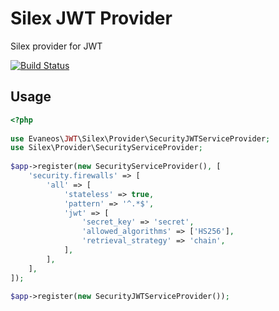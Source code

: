 # Silex JWT Provider
Silex provider for JWT

[![Build Status](https://secure.travis-ci.org/Evaneos/silex-jwt-provider.png?branch=master)](http://travis-ci.org/Evaneos/silex-jwt-provider)

## Usage

```php
<?php
  
use Evaneos\JWT\Silex\Provider\SecurityJWTServiceProvider;
use Silex\Provider\SecurityServiceProvider;
  
$app->register(new SecurityServiceProvider(), [
    'security.firewalls' => [
        'all' => [
            'stateless' => true,
            'pattern' => '^.*$',
            'jwt' => [
                'secret_key' => 'secret',
                'allowed_algorithms' => ['HS256'],
                'retrieval_strategy' => 'chain',
            ],
        ],
    ],
]);
  
$app->register(new SecurityJWTServiceProvider());
```
